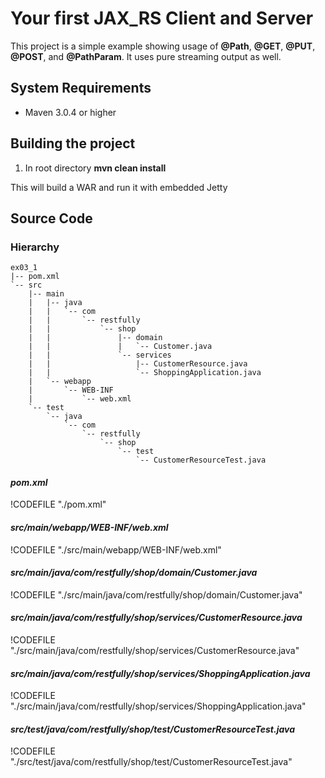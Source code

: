 Your first JAX_RS Client and Server
========================

<!-- toc -->


This project is a simple example showing usage of **@Path**, **@GET**, **@PUT**, **@POST**, and **@PathParam**.  It uses pure streaming output as well. 


## System Requirements


- Maven 3.0.4 or higher



## Building the project


1. In root directory **mvn clean install**


This will build a WAR and run it with embedded Jetty



## Source Code


### Hierarchy
```
ex03_1
|-- pom.xml
`-- src
    |-- main
    |   |-- java
    |   |   `-- com
    |   |       `-- restfully
    |   |           `-- shop
    |   |               |-- domain
    |   |               |   `-- Customer.java
    |   |               `-- services
    |   |                   |-- CustomerResource.java
    |   |                   `-- ShoppingApplication.java
    |   `-- webapp
    |       `-- WEB-INF
    |           `-- web.xml
    `-- test
        `-- java
            `-- com
                `-- restfully
                    `-- shop
                        `-- test
                            `-- CustomerResourceTest.java
```

#### *pom.xml*

!CODEFILE "./pom.xml"


#### *src/main/webapp/WEB-INF/web.xml*

!CODEFILE "./src/main/webapp/WEB-INF/web.xml"


#### *src/main/java/com/restfully/shop/domain/Customer.java*

!CODEFILE "./src/main/java/com/restfully/shop/domain/Customer.java"


#### *src/main/java/com/restfully/shop/services/CustomerResource.java*

!CODEFILE "./src/main/java/com/restfully/shop/services/CustomerResource.java"


#### *src/main/java/com/restfully/shop/services/ShoppingApplication.java*

!CODEFILE "./src/main/java/com/restfully/shop/services/ShoppingApplication.java"


#### *src/test/java/com/restfully/shop/test/CustomerResourceTest.java*

!CODEFILE "./src/test/java/com/restfully/shop/test/CustomerResourceTest.java"